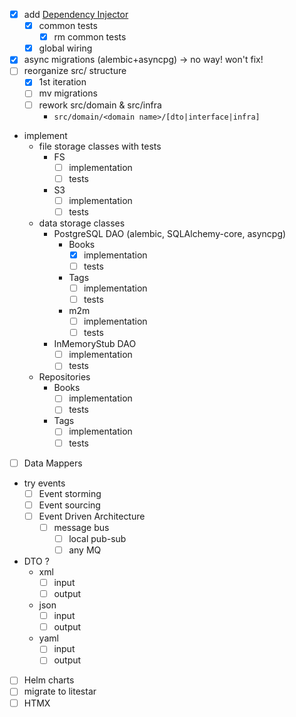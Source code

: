 * [x] add [Dependency Injector](https://python-dependency-injector.ets-labs.org/)
  * [x] common tests
    * [x] rm common tests
  * [x] global wiring
* [x] async migrations (alembic+asyncpg) -> no way! won't fix!
* [ ] reorganize src/ structure
  * [x] 1st iteration
  * [ ] mv migrations
  * [ ] rework src/domain & src/infra
    * `src/domain/<domain name>/[dto|interface|infra]`
* implement
  * file storage classes with tests
    * FS
      * [ ] implementation
      * [ ] tests
    * S3
      * [ ] implementation
      * [ ] tests
  * data storage classes
    * PostgreSQL DAO (alembic, SQLAlchemy-core, asyncpg)
      * Books
        * [x] implementation
        * [ ] tests
      * Tags
        * [ ] implementation
        * [ ] tests
      * m2m
        * [ ] implementation
        * [ ] tests
    * InMemoryStub DAO
      * [ ] implementation
      * [ ] tests
  * Repositories
    * Books
      * [ ] implementation
      * [ ] tests
    * Tags
      * [ ] implementation
      * [ ] tests
* [ ] Data Mappers
* try events
  * [ ] Event storming
  * [ ] Event sourcing
  * [ ] Event Driven Architecture
    * [ ] message bus 
      * [ ] local pub-sub
      * [ ] any MQ
* DTO ?
  * xml
    * [ ] input
    * [ ] output
  * json
    * [ ] input
    * [ ] output
  * yaml
    * [ ] input
    * [ ] output
* [ ] Helm charts
* [ ] migrate to litestar
* [ ] HTMX
